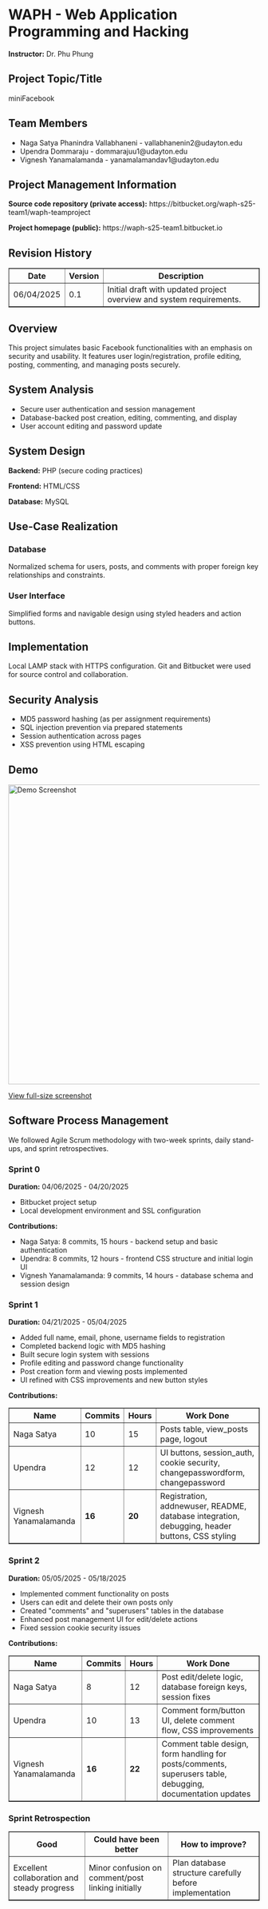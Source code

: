 <!DOCTYPE html>
<html lang="en">
<head>
  <meta charset="UTF-8">
  <title>miniFacebook - Project README</title>
</head>

<body>
  <h1>WAPH - Web Application Programming and Hacking</h1>
  <p><strong>Instructor:</strong> Dr. Phu Phung</p>

  <h2>Project Topic/Title</h2>
  <p>miniFacebook</p>

  <h2>Team Members</h2>
  <ul>
    <li>Naga Satya Phanindra Vallabhaneni - vallabhanenin2@udayton.edu</li>
    <li>Upendra Dommaraju - dommarajuu1@udayton.edu</li>
    <li>Vignesh Yanamalamanda - yanamalamandav1@udayton.edu</li>
  </ul>

  <h2>Project Management Information</h2>
  <p><strong>Source code repository (private access):</strong> https://bitbucket.org/waph-s25-team1/waph-teamproject</p>
  <p><strong>Project homepage (public):</strong> https://waph-s25-team1.bitbucket.io</p>

  <h2>Revision History</h2>
  <table border="1">
    <tr><th>Date</th><th>Version</th><th>Description</th></tr>
    <tr><td>06/04/2025</td><td>0.1</td><td>Initial draft with updated project overview and system requirements.</td></tr>
  </table>

  <h2>Overview</h2>
  <p>This project simulates basic Facebook functionalities with an emphasis on security and usability. It features user login/registration, profile editing, posting, commenting, and managing posts securely.</p>

  <h2>System Analysis</h2>
  <ul>
    <li>Secure user authentication and session management</li>
    <li>Database-backed post creation, editing, commenting, and display</li>
    <li>User account editing and password update</li>
  </ul>

  <h2>System Design</h2>
  <p><strong>Backend:</strong> PHP (secure coding practices)</p>
  <p><strong>Frontend:</strong> HTML/CSS</p>
  <p><strong>Database:</strong> MySQL</p>

  <h2>Use-Case Realization</h2>
  <h3>Database</h3>
  <p>Normalized schema for users, posts, and comments with proper foreign key relationships and constraints.</p>

  <h3>User Interface</h3>
  <p>Simplified forms and navigable design using styled headers and action buttons.</p>

  <h2>Implementation</h2>
  <p>Local LAMP stack with HTTPS configuration. Git and Bitbucket were used for source control and collaboration.</p>

  <h2>Security Analysis</h2>
  <ul>
    <li>MD5 password hashing (as per assignment requirements)</li>
    <li>SQL injection prevention via prepared statements</li>
    <li>Session authentication across pages</li>
    <li>XSS prevention using HTML escaping</li>
  </ul>

  <h2>Demo</h2>
  <img src="https://drive.google.com/uc?export=view&id=1HRDGYTv8llbB46eDDsuDCPX9CohnzLzZ" width="600" alt="Demo Screenshot" />
  <p><a href="https://drive.google.com/file/d/1HRDGYTv8llbB46eDDsuDCPX9CohnzLzZ/view?usp=drive_link">View full-size screenshot</a></p>

  <h2>Software Process Management</h2>
  <p>We followed Agile Scrum methodology with two-week sprints, daily stand-ups, and sprint retrospectives.</p>

  <h3>Sprint 0</h3>
  <p><strong>Duration:</strong> 04/06/2025 - 04/20/2025</p>
  <ul>
    <li>Bitbucket project setup</li>
    <li>Local development environment and SSL configuration</li>
  </ul>
  <p><strong>Contributions:</strong></p>
  <ul>
    <li>Naga Satya: 8 commits, 15 hours - backend setup and basic authentication</li>
    <li>Upendra: 8 commits, 12 hours - frontend CSS structure and initial login UI</li>
    <li>Vignesh Yanamalamanda: 9 commits, 14 hours - database schema and session design</li>
  </ul>

  <h3>Sprint 1</h3>
  <p><strong>Duration:</strong> 04/21/2025 - 05/04/2025</p>
  <ul>
    <li>Added full name, email, phone, username fields to registration</li>
    <li>Completed backend logic with MD5 hashing</li>
    <li>Built secure login system with sessions</li>
    <li>Profile editing and password change functionality</li>
    <li>Post creation form and viewing posts implemented</li>
    <li>UI refined with CSS improvements and new button styles</li>
  </ul>
  <p><strong>Contributions:</strong></p>
  <table border="1">
    <tr><th>Name</th><th>Commits</th><th>Hours</th><th>Work Done</th></tr>
    <tr><td>Naga Satya</td><td>10</td><td>15</td><td>Posts table, view_posts page, logout</td></tr>
    <tr><td>Upendra</td><td>12</td><td>12</td><td>UI buttons, session_auth, cookie security, changepasswordform, changepassword</td></tr>
    <tr><td>Vignesh Yanamalamanda</td><td><b>16</b></td><td><b>20</b></td><td>Registration, addnewuser, README, database integration, debugging, header buttons, CSS styling</td></tr>
  </table>

  <h3>Sprint 2</h3>
  <p><strong>Duration:</strong> 05/05/2025 - 05/18/2025</p>
  <ul>
    <li>Implemented comment functionality on posts</li>
    <li>Users can edit and delete their own posts only</li>
    <li>Created "comments" and "superusers" tables in the database</li>
    <li>Enhanced post management UI for edit/delete actions</li>
    <li>Fixed session cookie security issues</li>
  </ul>
  <p><strong>Contributions:</strong></p>
  <table border="1">
    <tr><th>Name</th><th>Commits</th><th>Hours</th><th>Work Done</th></tr>
    <tr><td>Naga Satya</td><td>8</td><td>12</td><td>Post edit/delete logic, database foreign keys, session fixes</td></tr>
    <tr><td>Upendra</td><td>10</td><td>13</td><td>Comment form/button UI, delete comment flow, CSS improvements</td></tr>
    <tr><td>Vignesh Yanamalamanda</td><td><b>16</b></td><td><b>22</b></td><td>Comment table design, form handling for posts/comments, superusers table, debugging, documentation updates</td></tr>
  </table>

  <h3>Sprint Retrospection</h3>
  <table border="1">
    <tr><th>Good</th><th>Could have been better</th><th>How to improve?</th></tr>
    <tr>
      <td>Excellent collaboration and steady progress</td>
      <td>Minor confusion on comment/post linking initially</td>
      <td>Plan database structure carefully before implementation</td>
    </tr>
  </table>

</body>
</html>
